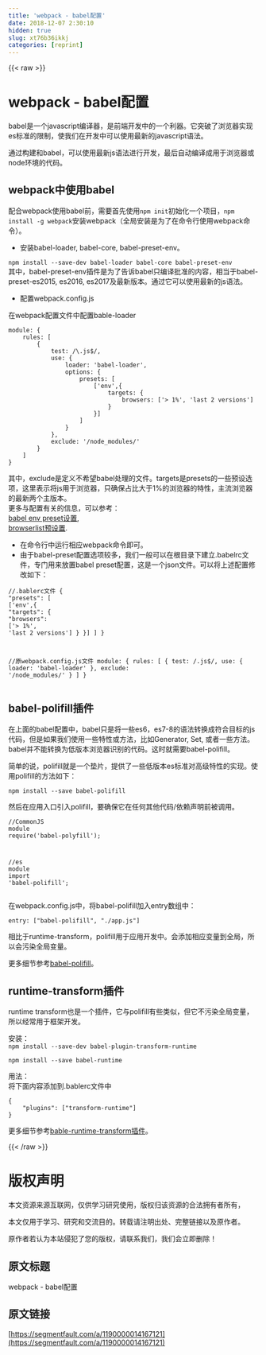 ```yaml
---
title: 'webpack - babel配置' 
date: 2018-12-07 2:30:10
hidden: true
slug: xt76b36ikkj
categories: [reprint]
---
```


{{< raw >}}

                    
<h1 id="articleHeader0">webpack - babel配置</h1>
<p>babel是一个javascript编译器，是前端开发中的一个利器。它突破了浏览器实现es标准的限制，使我们在开发中可以使用最新的javascript语法。</p>
<p>通过构建和babel，可以使用最新js语法进行开发，最后自动编译成用于浏览器或node环境的代码。</p>
<h2 id="articleHeader1">webpack中使用babel</h2>
<p>配合webpack使用babel前，需要首先使用<code>npm init</code>初始化一个项目，<code>npm install -g webpack</code>安装webpack（全局安装是为了在命令行使用webpack命令）。</p>
<ul><li>安装babel-loader, babel-core, babel-preset-env。</li></ul>
<p><code>npm install --save-dev babel-loader babel-core babel-preset-env</code><br>其中，babel-preset-env插件是为了告诉babel只编译批准的内容，相当于babel-preset-es2015, es2016, es2017及最新版本。通过它可以使用最新的js语法。</p>
<ul><li>配置webpack.config.js</li></ul>
<p>在webpack配置文件中配置bable-loader</p>
<div class="widget-codetool" style="display:none;">
      <div class="widget-codetool--inner">
      <span class="selectCode code-tool" data-toggle="tooltip" data-placement="top" title="" data-original-title="全选"></span>
      <span type="button" class="copyCode code-tool" data-toggle="tooltip" data-placement="top" data-clipboard-text="module: {
    rules: [
        {
            test: /\.js$/,
            use: {
                loader: 'babel-loader',
                options: {
                    presets: [
                        ['env',{
                            targets: {
                                browsers: ['> 1%', 'last 2 versions']
                            }
                        }]
                    ]
                }
            },
            exclude: '/node_modules/'
        }
    ]
}" title="" data-original-title="复制"></span>
      <span type="button" class="saveToNote code-tool" data-toggle="tooltip" data-placement="top" title="" data-original-title="放进笔记"></span>
      </div>
      </div><pre class="hljs vim"><code>module: {
    rule<span class="hljs-variable">s:</span> [
        {
            tes<span class="hljs-variable">t:</span> /\.js$/,
            use: {
                loader: <span class="hljs-string">'babel-loader'</span>,
                option<span class="hljs-variable">s:</span> {
                    preset<span class="hljs-variable">s:</span> [
                        [<span class="hljs-string">'env'</span>,{
                            target<span class="hljs-variable">s:</span> {
                                browser<span class="hljs-variable">s:</span> [<span class="hljs-string">'&gt; 1%'</span>, <span class="hljs-string">'last 2 versions'</span>]
                            }
                        }]
                    ]
                }
            },
            exclude: <span class="hljs-string">'/node_modules/'</span>
        }
    ]
}</code></pre>
<p>其中，exclude是定义不希望babel处理的文件。targets是presets的一些预设选项，这里表示将js用于浏览器，只确保占比大于1%的浏览器的特性，主流浏览器的最新两个主版本。<br>更多与配置有关的信息，可以参考：<br><a href="https://babeljs.cn/docs/plugins/preset-env/" rel="nofollow noreferrer" target="_blank">babel env preset设置</a>,<br><a href="https://github.com/browserslist/browserslist" rel="nofollow noreferrer" target="_blank">browserlist预设置</a>.</p>
<ul>
<li>在命令行中运行相应webpack命令即可。</li>
<li>由于babel-preset配置选项较多，我们一般可以在根目录下建立.babelrc文件，专门用来放置babel preset配置，这是一个json文件。可以将上述配置修改如下：</li>
</ul>
<div class="widget-codetool" style="display:none;">
      <div class="widget-codetool--inner">
      <span class="selectCode code-tool" data-toggle="tooltip" data-placement="top" title="" data-original-title="全选"></span>
      <span type="button" class="copyCode code-tool" data-toggle="tooltip" data-placement="top" data-clipboard-text="//.bablerc文件
{
    &quot;presets&quot;: [
        ['env',{
            &quot;targets&quot;: {
                &quot;browsers&quot;: ['> 1%', 'last 2 versions']
            }
        }]
    ]
}

//原webpack.config.js文件
module: {
    rules: [
        {
            test: /\.js$/,
            use: {
                loader: 'babel-loader'
            },
            exclude: '/node_modules/'
        }
    ]
}" title="" data-original-title="复制"></span>
      <span type="button" class="saveToNote code-tool" data-toggle="tooltip" data-placement="top" title="" data-original-title="放进笔记"></span>
      </div>
      </div><pre class="hljs xquery"><code>//.bablerc文件
{
    <span class="hljs-string">"presets"</span>: [
        [<span class="hljs-string">'env'</span>,{
            <span class="hljs-string">"targets"</span>: {
                <span class="hljs-string">"browsers"</span>: [<span class="hljs-string">'&gt; 1%'</span>, <span class="hljs-string">'last 2 versions'</span>]
            }
        }]
    ]
}

//原webpack.config.js文件
module: {
    rules: [
        {
            test: /\.js$/,
            use: {
                loader: <span class="hljs-string">'babel-loader'</span>
            },
            exclude: <span class="hljs-string">'/node_modules/'</span>
        }
    ]
}</code></pre>
<h2 id="articleHeader2">babel-polifill插件</h2>
<p>在上面的babel配置中，babel只是将一些es6，es7-8的语法转换成符合目标的js代码，但是如果我们使用一些特性或方法，比如Generator, Set, 或者一些方法。babel并不能转换为低版本浏览器识别的代码。这时就需要babel-polifill。</p>
<p>简单的说，polifill就是一个垫片，提供了一些低版本es标准对高级特性的实现。使用polifill的方法如下：</p>
<p><code>npm install --save babel-polifill</code></p>
<p>然后在应用入口引入polifill，要确保它在任何其他代码/依赖声明前被调用。</p>
<div class="widget-codetool" style="display:none;">
      <div class="widget-codetool--inner">
      <span class="selectCode code-tool" data-toggle="tooltip" data-placement="top" title="" data-original-title="全选"></span>
      <span type="button" class="copyCode code-tool" data-toggle="tooltip" data-placement="top" data-clipboard-text="//CommonJS module
require('babel-polyfill');

//es module
import 'babel-polifill';" title="" data-original-title="复制"></span>
      <span type="button" class="saveToNote code-tool" data-toggle="tooltip" data-placement="top" title="" data-original-title="放进笔记"></span>
      </div>
      </div><pre class="hljs coffeescript"><code><span class="hljs-regexp">//</span>CommonJS <span class="hljs-built_in">module</span>
<span class="hljs-built_in">require</span>(<span class="hljs-string">'babel-polyfill'</span>);

<span class="hljs-regexp">//</span>es <span class="hljs-built_in">module</span>
<span class="hljs-keyword">import</span> <span class="hljs-string">'babel-polifill'</span>;</code></pre>
<p>在webpack.config.js中，将babel-polifill加入entry数组中：</p>
<div class="widget-codetool" style="display:none;">
      <div class="widget-codetool--inner">
      <span class="selectCode code-tool" data-toggle="tooltip" data-placement="top" title="" data-original-title="全选"></span>
      <span type="button" class="copyCode code-tool" data-toggle="tooltip" data-placement="top" data-clipboard-text="entry: [&quot;babel-polifill&quot;, &quot;./app.js&quot;]" title="" data-original-title="复制"></span>
      <span type="button" class="saveToNote code-tool" data-toggle="tooltip" data-placement="top" title="" data-original-title="放进笔记"></span>
      </div>
      </div><pre class="hljs ada"><code style="word-break: break-word; white-space: initial;"><span class="hljs-keyword">entry</span>: [<span class="hljs-string">"babel-polifill"</span>, <span class="hljs-string">"./app.js"</span>]</code></pre>
<p>相比于runtime-transform，polifill用于应用开发中。会添加相应变量到全局，所以会污染全局变量。</p>
<p>更多细节参考<a href="https://babeljs.cn/docs/usage/polyfill/" rel="nofollow noreferrer" target="_blank">babel-polifill</a>。</p>
<h2 id="articleHeader3">runtime-transform插件</h2>
<p>runtime transform也是一个插件，它与polifill有些类似，但它不污染全局变量，所以经常用于框架开发。</p>
<p>安装：<br><code>npm install --save-dev babel-plugin-transform-runtime</code></p>
<p><code>npm install --save babel-runtime</code></p>
<p>用法：<br>将下面内容添加到.bablerc文件中</p>
<div class="widget-codetool" style="display:none;">
      <div class="widget-codetool--inner">
      <span class="selectCode code-tool" data-toggle="tooltip" data-placement="top" title="" data-original-title="全选"></span>
      <span type="button" class="copyCode code-tool" data-toggle="tooltip" data-placement="top" data-clipboard-text="{
    &quot;plugins&quot;: [&quot;transform-runtime&quot;]
}" title="" data-original-title="复制"></span>
      <span type="button" class="saveToNote code-tool" data-toggle="tooltip" data-placement="top" title="" data-original-title="放进笔记"></span>
      </div>
      </div><pre class="hljs json"><code>{
    <span class="hljs-attr">"plugins"</span>: [<span class="hljs-string">"transform-runtime"</span>]
}</code></pre>
<p>更多细节参考<a href="https://babeljs.cn/docs/plugins/transform-runtime/" rel="nofollow noreferrer" target="_blank">bable-runtime-transform插件</a>。</p>

                
{{< /raw >}}

# 版权声明
本文资源来源互联网，仅供学习研究使用，版权归该资源的合法拥有者所有，

本文仅用于学习、研究和交流目的。转载请注明出处、完整链接以及原作者。

原作者若认为本站侵犯了您的版权，请联系我们，我们会立即删除！

## 原文标题
webpack - babel配置

## 原文链接
[https://segmentfault.com/a/1190000014167121](https://segmentfault.com/a/1190000014167121)

